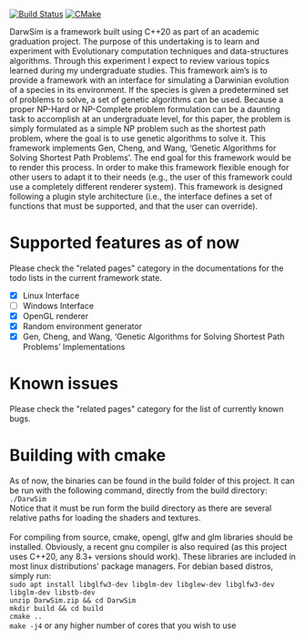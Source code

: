 [![Build Status](https://app.travis-ci.com/maonilino/DarwSim.svg?branch=master)](https://app.travis-ci.com/maonilino/DarwSim) [![CMake](https://github.com/maonilino/DarwSim/actions/workflows/cmake.yml/badge.svg)](https://github.com/maonilino/DarwSim/actions/workflows/cmake.yml)

DarwSim is a framework built using C++20 as part of an academic graduation project. The purpose of this undertaking is to learn and experiment with Evolutionary computation techniques and data-structures algorithms. Through this experiment I expect to review various topics learned during my undergraduate studies. This framework aim’s is to provide a framework with an interface for simulating a Darwinian evolution of a species in its environment. If the species is given a predetermined set of problems to solve, a set of genetic algorithms can be used. Because a proper NP-Hard or NP-Complete problem formulation can be a daunting task to accomplish at an undergraduate level, for this paper, the problem is simply formulated as a simple NP problem such as the shortest path problem, where the goal is to use genetic algorithms to solve it. This framework implements Gen, Cheng, and Wang, ‘Genetic Algorithms for Solving Shortest Path Problems’. The end goal for this framework would be to render this process. In order to make this framework flexible enough for other users to adapt it to their needs (e.g., the user of this framework could use a completely different renderer system). This framework is designed following a plugin style architecture (i.e., the interface defines a set of functions that must be supported, and that the user can override).

# Supported features as of now
Please check the "related pages" category in the documentations for the todo lists in the current framework state.

- [x] Linux Interface
- [ ] Windows Interface
- [x] OpenGL renderer
- [x] Random environment generator
- [x] Gen, Cheng, and Wang, ‘Genetic Algorithms for Solving Shortest Path Problems’ Implementations

# Known issues
Please check the "related pages" category for the list of currently known bugs.

# Building with cmake
As of now, the binaries can be found in the build folder of this project. It can be run with the following command, directly from the build directory:<br>  `./DarwSim` <br> 
Notice that it must be run form the build directory as there are several relative paths for loading the shaders and textures. <br> <br>
For compiling from source, cmake, opengl, glfw and glm libraries should be installed. Obviously, a recent gnu compiler is also required (as this project uses C++20, any 8.3+ versions should work). These libraries are included in most linux distributions' package managers. For debian based distros, simply run: <br>
`sudo apt install libglfw3-dev libglm-dev libglew-dev libglfw3-dev libglm-dev libstb-dev` <br>
`unzip DarwSim.zip && cd DarwSim` <br>
`mkdir build && cd build` <br>
`cmake ..` <br>
`make -j4` or any higher number of cores that you wish to use <br>
